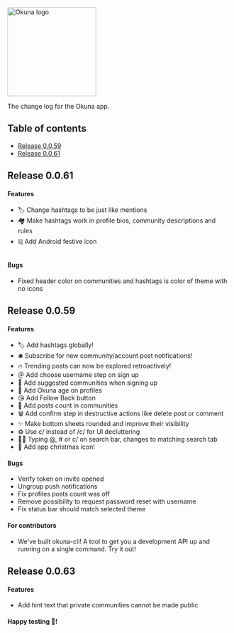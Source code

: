 <img alt="Okuna logo" src="https://i.snag.gy/FAgp8K.jpg" width="200">

The change log for the Okuna app.

## Table of contents

- [Release 0.0.59](#release-0.0.59)
- [Release 0.0.61](#release-0.0.61)

## Release 0.0.61

#### Features
 - 🏷 Change hashtags to be just like mentions
 - 🏘 Make hashtags work in profile bios, community descriptions and rules
 - ༕ Add Android festive icon

#### Bugs
- Fixed header color on communities and hashtags is color of theme with no icons

## Release 0.0.59

#### Features
 - 🏷 Add hashtags globally!
 - 🛎 Subscribe for new community/account post notifications!
 - 🔥 Trending posts can now be explored retroactively!
 - ＠ Add choose username step on sign up
 - 🏡 Add suggested communities when signing up
 - 👶 Add Okuna age on profiles
 - 😘 Add Follow Back button
 - 💯 Add posts count in communities
 - 🗑 Add confirm step in destructive actions like delete post or comment
 - ✨ Make bottom sheets rounded and improve their visibility
 - ♻️ Use c/ instead of /c/ for UI decluttering
 - 🕵️‍♀️ Typing @, # or c/ on search bar, changes to matching search tab
 - 🎄 Add app christmas icon!


#### Bugs
- Verify token on invite opened
- Ungroup push notifications
- Fix profiles posts count was off
- Remove possibility to request password reset with username
- Fix status bar should match selected theme

#### For contributors

- We've built okuna-cli! A tool to get you a development API up and running on a single command. Try it out!


## Release 0.0.63

#### Features
- Add hint text that private communities cannot be made public

#### Happy testing 🎉!

